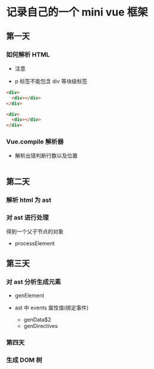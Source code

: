 # 记录自己的一个 mini vue 框架

## 第一天

### 如何解析 HTML

- 注意

* p 标签不能包含 div 等块级标签

```html
<div>
  <div></div>
</div>

<div>
  <div></div>
</div>
```

### Vue.compile 解析器

- 解析出错判断行数以及位置

```txt

```

## 第二天

### 解析 html 为 ast

### 对 ast 进行处理

得到一个父子节点的对象

- processElement

## 第三天

### 对 ast 分析生成元素

- genElement

- ast 中 events 属性值(绑定事件)
  - genData$2
  - genDirectives

### 第四天

### 生成 DOM 树